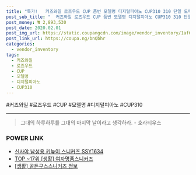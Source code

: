 ```yaml
--- 
title: "특가!   커즈와일 로즈우드 CUP 품번 모델명 디지털피아노 CUP310 310 단일 도매빅..." 
post_sub_title: "  커즈와일 로즈우드 CUP 품번 모델명 디지털피아노 CUP310 310 단일 도매빅뱅 영창" 
post_money: ₩ 2,893,530 
post_date: 2020.02.01 
post_img_url: https://static.coupangcdn.com/image/vendor_inventory/1af6/68eaaffd2f3f77318decc9ebcc5ca3700dd0da7f565ab1aa80a0ff4fc1a1.jpg 
post_link_url: https://coupa.ng/bnQbhr 
categories: 
  - vendor_inventory 
tags: 
  - 커즈와일 
  - 로즈우드 
  - CUP 
  - 모델명 
  - 디지털피아노 
  - CUP310 
--- 
```

  #커즈와일 #로즈우드 #CUP #모델명 #디지털피아노 #CUP310 
<hr> 

> 그대의 하루하루를 그대의 마지막 날이라고 생각하라. - 호라티우스 


### POWER LINK

* <a href="https://blog.naver.com/fasyy4321/221784853468" target="_blank">신사야 남성용 키높이 스니커즈 SSY1634</a>
* <a href="https://blog.naver.com/an0733/221792950740" target="_blank"> TOP ~17위 [생활] 여자명품스니커즈</a>
* <a href="https://blog.naver.com/fash111/221767999713" target="_blank"> [생활] 골든구스스니커즈 정보 </a>
